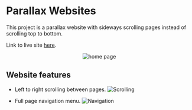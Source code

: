 # Parallax Websites
This project is a parallax website with sideways scrolling pages instead of scrolling top to bottom.

Link to live site [here](https://xalil404.github.io/parallax/).

<p align="center">
<img src="https://res.cloudinary.com/dnbbm9vzi/image/upload/v1734863535/Screenshot_2024-12-22_at_10.28.53_AM_x9ddcm.png" width="auto" height="auto" alt="home page"></p>

## Website features
* Left to right scrolling between pages.
<img src="https://res.cloudinary.com/dnbbm9vzi/image/upload/v1734863751/Screenshot_2024-12-22_at_10.35.06_AM_piv9br.png" width="auto" height="auto" alt="Scrolling"></p>


* Full page navigation menu.
<img src="https://res.cloudinary.com/dnbbm9vzi/image/upload/v1734863534/Screenshot_2024-12-22_at_10.29.10_AM_cdlitx.png" width="auto" height="auto" alt="Navigation"></p>